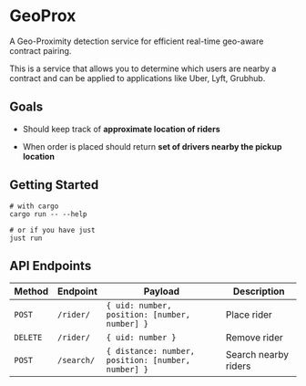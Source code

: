 # GeoProx

A Geo-Proximity detection service for efficient real-time geo-aware contract pairing.

This is a service that allows you to determine which users are nearby a contract and can be applied to applications like Uber, Lyft, Grubhub.

## Goals

- Should keep track of **approximate location of riders**

- When order is placed should return **set of drivers nearby the pickup location**

## Getting Started

```shell
# with cargo
cargo run -- --help

# or if you have just
just run
```

## API Endpoints

| Method   | Endpoint   | Payload                                            | Description          |
| -------- | ---------- | -------------------------------------------------- | -------------------- |
| `POST`   | `/rider/`  | `{ uid: number, position: [number, number] }`      | Place rider          |
| `DELETE` | `/rider/`  | `{ uid: number }`                                  | Remove rider         |
| `POST`   | `/search/` | `{ distance: number, position: [number, number] }` | Search nearby riders |

